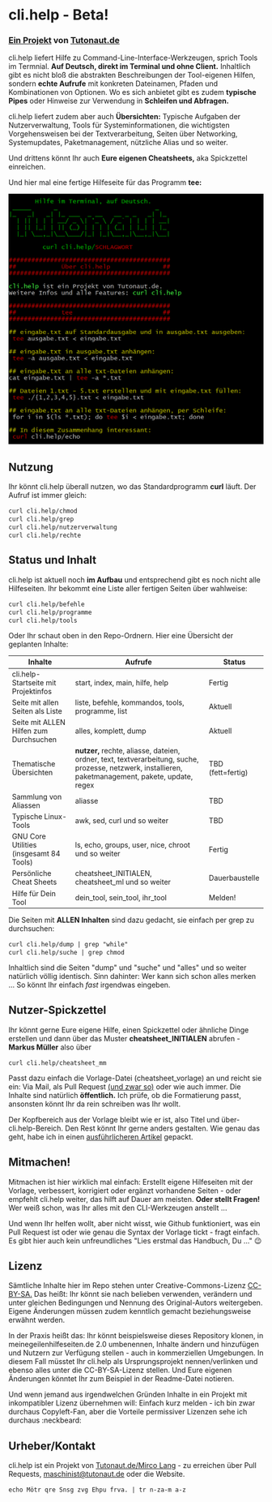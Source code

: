 # cli.help - Beta!
### [Ein Projekt](https://www.tutonaut.de/neues-projekt-cli-help-praktische-hilfe-im-terminal-auf-deutsch) von [Tutonaut.de](https://www.tutonaut.de)
cli.help liefert Hilfe zu Command-Line-Interface-Werkzeugen, sprich Tools im Termnial. **Auf Deutsch, direkt im Terminal und ohne Client.** Inhaltlich gibt es nicht bloß die abstrakten Beschreibungen der Tool-eigenen Hilfen, sondern **echte Aufrufe** mit konkreten Dateinamen, Pfaden und Kombinationen von Optionen. Wo es sich anbietet gibt es zudem **typische Pipes** oder Hinweise zur Verwendung in **Schleifen und Abfragen.**

cli.help liefert zudem aber auch **Übersichten:** Typische Aufgaben der Nutzerverwaltung, Tools für Systeminformationen, die wichtigsten Vorgehensweisen bei der Textverarbeitung, Seiten über Networking, Systemupdates, Paketmanagement, nützliche Alias und so weiter. 

Und drittens könnt Ihr auch **Eure eigenen Cheatsheets,** aka Spickzettel einreichen.

Und hier mal eine fertige Hilfeseite für das Programm **tee:**

![Die cli.help-Seite von tee](bilder/tee.png)

## Nutzung
Ihr könnt cli.help überall nutzen, wo das Standardprogramm **curl** läuft. Der Aufruf ist immer gleich:

    curl cli.help/chmod
	curl cli.help/grep
	curl cli.help/nutzerverwaltung
	curl cli.help/rechte
	
## Status und Inhalt
cli.help ist aktuell noch **im Aufbau** und entsprechend gibt es noch nicht alle Hilfeseiten. Ihr bekommt eine Liste aller fertigen Seiten über wahlweise:

    curl cli.help/befehle
	curl cli.help/programme
	curl cli.help/tools
	
Oder Ihr schaut oben in den Repo-Ordnern. Hier eine Übersicht der geplanten Inhalte:

Inhalte | Aufrufe | Status
------- | ------- | ------
cli.help-Startseite mit Projektinfos | start, index, main, hilfe, help | Fertig
Seite mit allen Seiten als Liste | liste, befehle, kommandos, tools, programme, list | Aktuell
Seite mit ALLEN Hilfen zum Durchsuchen | alles, komplett, dump | Aktuell
Thematische Übersichten | **nutzer,** rechte, aliasse, dateien, ordner, text, textverarbeitung, suche, prozesse, netzwerk, installieren, paketmanagement, pakete, update, regex | TBD (fett=fertig)
Sammlung von Aliassen | aliasse | TBD
Typische Linux-Tools | awk, sed, curl und so weiter | TBD
GNU Core Utilities (insgesamt 84 Tools) | ls, echo, groups, user, nice, chroot und so weiter | Fertig
Persönliche Cheat Sheets | cheatsheet_INITIALEN, cheatsheet_ml und so weiter | Dauerbaustelle
Hilfe für Dein Tool | dein_tool, sein_tool, ihr_tool | Melden!

Die Seiten mit **ALLEN Inhalten** sind dazu gedacht, sie einfach per grep zu durchsuchen:

    curl cli.help/dump | grep "while"
    curl cli.help/suche | grep chmod
	
Inhaltlich sind die Seiten "dump" und "suche" und "alles" und so weiter natürlich völlig identisch. Sinn dahinter: Wer kann sich schon alles merken ... So könnt Ihr einfach *fast* irgendwas eingeben. 

## Nutzer-Spickzettel
Ihr könnt gerne Eure eigene Hilfe, einen Spickzettel oder ähnliche Dinge erstellen und dann über das Muster **cheatsheet_INITIALEN** abrufen - **Markus Müller** also über

    curl cli.help/cheatsheet_mm
   
Passt dazu einfach die Vorlage-Datei (cheatsheet_vorlage) an und reicht sie ein: Via Mail, als Pull Request [(und zwar so)](https://www.tutonaut.de/aenderungen-in-github-projekten-einreichen/) oder wie auch immer. Die Inhalte sind natürlich **öffentlich.** Ich prüfe, ob die Formatierung passt, ansonsten könnt Ihr da rein schreiben was Ihr wollt.

Der Kopfbereich aus der Vorlage bleibt wie er ist, also Titel und über-cli.help-Bereich. Den Rest könnt Ihr gerne anders gestalten. Wie genau das geht, habe ich in einen [ausführlicheren Artikel](https://www.tutonaut.de/anleitung-terminal-ausgabe-mit-farben-und-ascii-art-aufhuebschen/) gepackt.

## Mitmachen!
Mitmachen ist hier wirklich mal einfach: Erstellt eigene Hilfeseiten mit der Vorlage, verbessert, korrigiert oder ergänzt vorhandene Seiten - oder empfehlt cli.help weiter, das hilft auf Dauer am meisten. **Oder stellt Fragen!** Wer weiß schon, was Ihr alles mit den CLI-Werkzeugen anstellt ...

Und wenn Ihr helfen wollt, aber nicht wisst, wie Github funktioniert, was ein Pull Request ist oder wie genau die Syntax der Vorlage tickt - fragt einfach. Es gibt hier auch kein unfreundliches "Lies erstmal das Handbuch, Du ..." :wink:

## Lizenz
Sämtliche Inhalte hier im Repo stehen unter Creative-Commons-Lizenz [CC-BY-SA.](https://creativecommons.org/licenses/by-sa/4.0/) Das heißt: Ihr könnt sie nach belieben verwenden, verändern und unter gleichen Bedingungen und Nennung des Original-Autors weitergeben. Eigene Änderungen müssen zudem kenntlich gemacht beziehungsweise erwähnt werden.

In der Praxis heißt das: Ihr könnt beispielsweise dieses Repository klonen, in meinegeilenhilfeseiten.de 2.0 umbenennen, Inhalte ändern und hinzufügen und Nutzern zur Verfügung stellen - auch in kommerziellen Umgebungen. In diesem Fall müsstet Ihr cli.help als Ursprungsprojekt nennen/verlinken und ebenso alles unter die CC-BY-SA-Lizenz stellen. Und Eure eigenen Änderungen könntet Ihr zum Beispiel in der Readme-Datei notieren. 

Und wenn jemand aus irgendwelchen Gründen Inhalte in ein Projekt mit inkompatibler Lizenz übernehmen will: Einfach kurz melden - ich bin zwar durchaus Copyleft-Fan, aber die Vorteile permissiver Lizenzen sehe ich durchaus :neckbeard:

## Urheber/Kontakt
cli.help ist ein Projekt von [Tutonaut.de/Mirco Lang](https://www.tutonaut.de/impressum) - zu erreichen über Pull Requests, [maschinist@tutonaut.de](mailto:maschinist@tutonaut.de) oder die Website.

    echo Mötr qre Snsg zvg Ehpu frva. | tr n-za-m a-z
